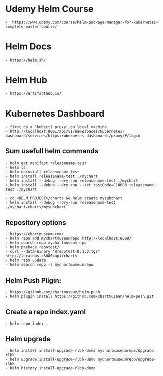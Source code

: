 # Udemy Helm Course
    -  https://www.udemy.com/course/helm-package-manager-for-kubernetes-complete-master-course/

# Helm Docs
    - https://helm.sh/

# Helm Hub
    - https://artifacthub.io/

# Kubernetes Dashboard
    - first do a 'kubectl proxy' on local machine
    - http://localhost:8001/api/v1/namespaces/kubernetes-dashboard/services/https:kubernetes-dashboard:/proxy/#/login

## Sum usefull helm commands

    - helm get manifest releasename-test
    - helm ls 
    - helm uninstall releasename-test
    - helm install releasename-test ./mychart
    - helm install --debug --dry-run releasename-test ./mychart
    - helm install --debug --dry-run --set costCode=CC0000 releasename-test ./mychart

    - cd <HELM_PROJECT>/charts && helm create mysubchart
    - helm install --debug --dry-run releasename-test ./mychart/charts/mysubchart

## Repository options
    - https://chartmuseum.com/
    - helm repo add mychartmuseumrepo http://localhost:8080/
    - helm search repo mychartmuseumrepo
    - helm package repotest/
    - curl --data-binary "@repotest-0.1.0.tgz" http://localhost:8080/api/charts
    - helm repo update
    - helm search repo -l mychartmuseumrepo

## Helm Push Pligin: 
    - https://github.com/chartmuseum/helm-push
    - helm plugin install https://github.com/chartmuseum/helm-push.git

## Create a repo index.yaml
    - helm repo index .

## Helm upgrade
    - helm install install-upgrade-rlbk-demo mychartmuseumrepo/upgrade-rlbk
    - helm upgrade install-upgrade-rlbk-demo mychartmuseumrepo/upgrade-rlbk
    - helm history install-upgrade-rlbk-demo